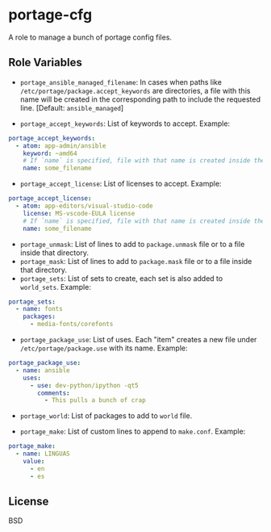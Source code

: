 portage-cfg
=========

A role to manage a bunch of portage config files.

Role Variables
--------------

- `portage_ansible_managed_filename`: In cases when paths like `/etc/portage/package.accept_keywords` are directories, a file with this name will be created in the corresponding path to include the requested line. [Default: `ansible_managed`]

- `portage_accept_keywords`: List of keywords to accept. Example:
```yaml
portage_accept_keywords:
  - atom: app-admin/ansible
    keyword: ~amd64
    # If `name` is specified, file with that name is created inside the `portage.accept_keywords` directory.
    name: some_filename
```

- `portage_accept_license`: List of licenses to accept. Example:
```yaml
portage_accept_license:
  - atom: app-editors/visual-studio-code
    license: MS-vscode-EULA license
    # If `name` is specified, file with that name is created inside the `portage.accept_keywords` directory.
    name: some_filename
```

- `portage_unmask`: List of lines to add to `package.unmask` file or to a file inside that directory.
- `portage_mask`: List of lines to add to `package.mask` file or to a file inside that directory.
- `portage_sets`: List of sets to create, each set is also added to `world_sets`. Example:
```yaml
portage_sets:
  - name: fonts
    packages:
      - media-fonts/corefonts
```
- `portage_package_use`: List of uses. Each "item" creates a new file under `/etc/portage/package.use` with its name. Example:
```yaml
portage_package_use:
  - name: ansible
    uses:
      - use: dev-python/ipython -qt5
        comments:
          - This pulls a bunch of crap
```

- `portage_world`: List of packages to add to `world` file.

- `portage_make`: List of custom lines to append to `make.conf`. Example:
```yaml
portage_make:
  - name: LINGUAS
    value:
      - en
      - es
```

License
-------
BSD
